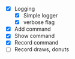 - [x] Logging
    - [x] Simple logger
    - [x] verbose flag
- [x] Add command
- [x] Show command
- [x] Record command
- [ ] Record draws, donuts